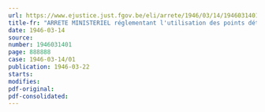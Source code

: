 ```yaml
---
url: https://www.ejustice.just.fgov.be/eli/arrete/1946/03/14/1946031401/justel
title-fr: "ARRETE MINISTERIEL réglementant l'utilisation des points détachés de certains bons d'achat du Fonds national d'Aide au Rééquipement ménager des Travailleurs, valables pour l'achat de chaussures ou pour le ressemelage"
date: 1946-03-14
source:
number: 1946031401
page: 888888
case: 1946-03-14/01
publication: 1946-03-22
starts:
modifies:
pdf-original:
pdf-consolidated:
---
```


